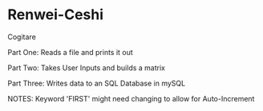 # Renwei-Ceshi
Cogitare 

Part One:
Reads a file and prints it out

Part Two:
Takes User Inputs and builds a matrix

Part Three:
Writes data to an SQL Database in mySQL


NOTES:
Keyword 'FIRST' might need changing to allow for Auto-Increment

